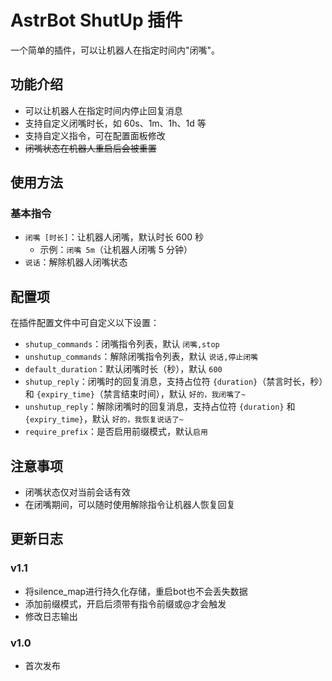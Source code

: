 # AstrBot ShutUp 插件

一个简单的插件，可以让机器人在指定时间内"闭嘴"。

## 功能介绍

- 可以让机器人在指定时间内停止回复消息
- 支持自定义闭嘴时长，如 60s、1m、1h、1d 等
- 支持自定义指令，可在配置面板修改
- ~~闭嘴状态在机器人重启后会被重置~~

## 使用方法

### 基本指令

- `闭嘴 [时长]`：让机器人闭嘴，默认时长 600 秒
  - 示例：`闭嘴 5m`（让机器人闭嘴 5 分钟）
- `说话`：解除机器人闭嘴状态

## 配置项

在插件配置文件中可自定义以下设置：

- `shutup_commands`：闭嘴指令列表，默认 `闭嘴,stop`
- `unshutup_commands`：解除闭嘴指令列表，默认 `说话,停止闭嘴`
- `default_duration`：默认闭嘴时长（秒），默认 `600`
- `shutup_reply`：闭嘴时的回复消息，支持占位符 `{duration}`（禁言时长，秒）和 `{expiry_time}`（禁言结束时间），默认 `好的，我闭嘴了~`
- `unshutup_reply`：解除闭嘴时的回复消息，支持占位符 `{duration}` 和 `{expiry_time}`，默认 `好的，我恢复说话了~`
- `require_prefix`：是否启用前缀模式，默认`启用`

## 注意事项

- 闭嘴状态仅对当前会话有效
- 在闭嘴期间，可以随时使用解除指令让机器人恢复回复

## 更新日志

### v1.1
- 将silence_map进行持久化存储，重启bot也不会丢失数据
- 添加前缀模式，开启后须带有指令前缀或@才会触发
- 修改日志输出

### v1.0
- 首次发布